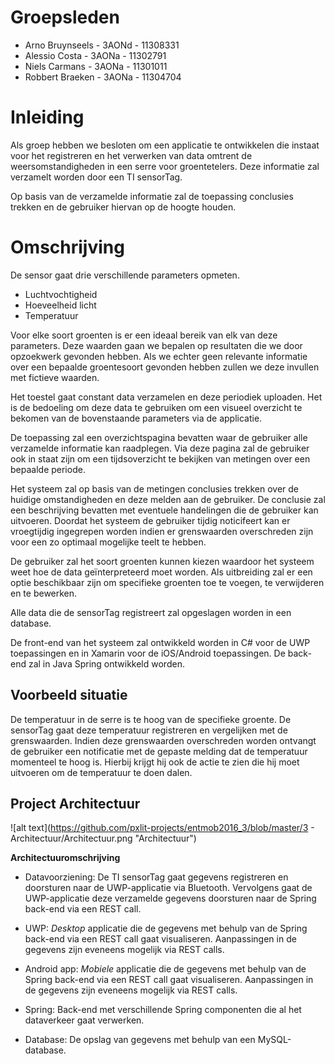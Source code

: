 # Groepsleden

- Arno Bruynseels - 3AONd - 11308331
- Alessio Costa - 3AONa - 11302791
- Niels Carmans - 3AONa - 11301011
- Robbert Braeken - 3AONa - 11304704

# Inleiding

Als groep hebben we besloten om een applicatie te ontwikkelen die instaat voor het registreren en het verwerken van data omtrent de weersomstandigheden in een serre voor groentetelers.
Deze informatie zal verzamelt worden door een TI sensorTag.

Op basis van de verzamelde informatie zal de toepassing conclusies trekken en de gebruiker hiervan op de hoogte houden.

# Omschrijving

De sensor gaat drie verschillende parameters opmeten.

- Luchtvochtigheid
- Hoeveelheid licht
- Temperatuur

Voor elke soort groenten is er een ideaal bereik van elk van deze parameters. Deze waarden gaan we bepalen op resultaten die we door opzoekwerk gevonden hebben. Als we echter geen relevante informatie over een bepaalde groentesoort gevonden hebben zullen we deze invullen met fictieve waarden.

Het toestel gaat constant data verzamelen en deze periodiek uploaden. Het is de bedoeling om deze data te gebruiken om een visueel overzicht te bekomen van de bovenstaande parameters via de applicatie.

De toepassing zal een overzichtspagina bevatten waar de gebruiker alle verzamelde informatie kan raadplegen. Via deze pagina zal de gebruiker ook in staat zijn om een tijdsoverzicht te bekijken van metingen over een bepaalde periode.

Het systeem zal op basis van de metingen conclusies trekken over de huidige omstandigheden en deze melden aan de gebruiker. De conclusie zal een beschrijving bevatten met eventuele handelingen die de gebruiker kan uitvoeren.
Doordat het systeem de gebruiker tijdig noticifeert kan er vroegtijdig ingegrepen worden indien er grenswaarden overschreden zijn voor een zo optimaal mogelijke teelt te hebben.

De gebruiker zal het soort groenten kunnen kiezen waardoor het systeem weet hoe de data geïnterpreteerd moet worden. Als uitbreiding zal er een optie beschikbaar zijn om specifieke groenten toe te voegen, te verwijderen en te bewerken.

Alle data die de sensorTag registreert zal opgeslagen worden in een database.

De front-end van het systeem zal ontwikkeld worden in C# voor de UWP toepassingen en in Xamarin voor de iOS/Android toepassingen. De back-end zal in Java Spring ontwikkeld worden.

## Voorbeeld situatie

De temperatuur in de serre is te hoog van de specifieke groente. De sensorTag gaat deze temperatuur registreren en vergelijken met de grenswaarden. Indien deze grenswaarden overschreden worden ontvangt de gebruiker een notificatie met de gepaste melding dat de temperatuur momenteel te hoog is. Hierbij krijgt hij ook de actie te zien die hij moet uitvoeren om de temperatuur te doen dalen.

## Project Architectuur

![alt text](https://github.com/pxlit-projects/entmob2016_3/blob/master/3 - Architectuur/Architectuur.png "Architectuur")

**Architectuuromschrijving**

- Datavoorziening: De TI sensorTag gaat gegevens registreren en doorsturen naar de UWP-applicatie via Bluetooth. Vervolgens gaat de UWP-applicatie deze verzamelde gegevens doorsturen naar de Spring back-end via een REST call.

- UWP: _Desktop_ applicatie die de gegevens met behulp van de Spring back-end via een REST call gaat visualiseren. Aanpassingen in de gegevens zijn eveneens mogelijk via REST calls.

- Android app: _Mobiele_ applicatie die de gegevens met behulp van de Spring back-end via een REST call gaat visualiseren. Aanpassingen in de gegevens zijn eveneens mogelijk via REST calls.

- Spring: Back-end met verschillende Spring componenten die al het dataverkeer gaat verwerken.

- Database: De opslag van gegevens met behulp van een MySQL-database.
